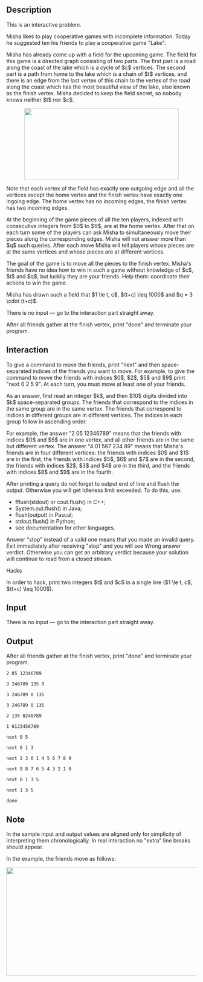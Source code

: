 ## Description

<div><p><span class="tex-font-style-it">This is an interactive problem.</span></p><p>Misha likes to play cooperative games with incomplete information. Today he suggested ten his friends to play a cooperative game "Lake".</p><p>Misha has already come up with a field for the upcoming game. The field for this game is a directed graph consisting of two parts. The first part is a road along the coast of the lake which is a cycle of $c$ vertices. The second part is a path from home to the lake which is a chain of $t$ vertices, and there is an edge from the last vertex of this chain to the vertex of the road along the coast which has the most beautiful view of the lake, also known as the finish vertex. Misha decided to keep the field secret, so nobody knows neither $t$ nor $c$.</p><center> <img class="tex-graphics" height="189px" src="file://V0xuxke8.png" style="max-width: 100.0%;max-height: 100.0%;" width="408px"> </center><p>Note that each vertex of the field has exactly one outgoing edge and all the vertices except the home vertex and the finish vertex have exactly one ingoing edge. The home vertex has no incoming edges, the finish vertex has two incoming edges.</p><p>At the beginning of the game pieces of all the ten players, indexed with consecutive integers from $0$ to $9$, are at the home vertex. After that on each turn some of the players can ask Misha to simultaneously move their pieces along the corresponding edges. Misha will not answer more than $q$ such queries. After each move Misha will tell players whose pieces are at the same vertices and whose pieces are at different vertices.</p><p>The goal of the game is to move all the pieces to the finish vertex. Misha's friends have no idea how to win in such a game without knowledge of $c$, $t$ and $q$, but luckily they are your friends. Help them: coordinate their actions to win the game. </p><p>Misha has drawn such a field that $1 \le t, c$, $(t+c) \leq 1000$ and $q = 3 \cdot (t+c)$.</p></div><div class="input-specification"><p>There is no input&nbsp;— go to the interaction part straight away.</p></div><div class="output-specification"><p>After all friends gather at the finish vertex, print "<span class="tex-font-style-tt">done</span>" and terminate your program.</p></div><div><h2>Interaction</h2><p>To give a command to move the friends, print "<span class="tex-font-style-tt">next</span>" and then space-separated indices of the friends you want to move. For example, to give the command to move the friends with indices $0$, $2$, $5$ and $9$ print "<span class="tex-font-style-tt">next 0 2 5 9</span>". At each turn, you must move at least one of your friends.</p><p>As an answer, first read an integer $k$, and then $10$ digits divided into $k$ space-separated groups. The friends that correspond to the indices in the same group are in the same vertex. The friends that correspond to indices in different groups are in different vertices. The indices in each group follow in ascending order.</p><p>For example, the answer "<span class="tex-font-style-tt">2 05 12346789</span>" means that the friends with indices $0$ and $5$ are in one vertex, and all other friends are in the same but different vertex. The answer "<span class="tex-font-style-tt">4 01 567 234 89</span>" means that Misha's friends are in four different vertices: the friends with indices $0$ and $1$ are in the first, the friends with indices $5$, $6$ and $7$ are in the second, the friends with indices $2$, $3$ and $4$ are in the third, and the friends with indices $8$ and $9$ are in the fourth.</p><p>After printing a query do not forget to output end of line and flush the output. Otherwise you will get <span class="tex-font-style-tt">Idleness limit exceeded</span>. To do this, use:</p><ul> <li> <span class="tex-font-style-tt">fflush(stdout)</span> or <span class="tex-font-style-tt">cout.flush()</span> in C++; </li><li> <span class="tex-font-style-tt">System.out.flush()</span> in Java; </li><li> <span class="tex-font-style-tt">flush(output)</span> in Pascal; </li><li> <span class="tex-font-style-tt">stdout.flush()</span> in Python; </li><li> see documentation for other languages. </li></ul><p>Answer "<span class="tex-font-style-tt">stop</span>" instead of a valid one means that you made an invalid query. Exit immediately after receiving "<span class="tex-font-style-tt">stop</span>" and you will see <span class="tex-font-style-tt">Wrong answer</span> verdict. Otherwise you can get an arbitrary verdict because your solution will continue to read from a closed stream.</p><p><span class="tex-font-style-bf">Hacks</span></p><p>In order to hack, print two integers $t$ and $c$ in a single line ($1 \le t, c$, $(t+c) \leq 1000$).</p></div>

## Input

<p>There is no input&nbsp;— go to the interaction part straight away.</p>

## Output

<p>After all friends gather at the finish vertex, print "<span class="tex-font-style-tt">done</span>" and terminate your program.</p>





```input1
2 05 12346789

3 246789 135 0

3 246789 0 135

3 246789 0 135

2 135 0246789

1 0123456789
```




```output1
next 0 5

next 0 1 3

next 2 3 0 1 4 5 6 7 8 9

next 9 8 7 6 5 4 3 2 1 0

next 0 1 3 5

next 1 3 5

done
```



## Note

<p>In the sample input and output values are aligned only for simplicity of interpreting them chronologically. In real interaction no "extra" line breaks should appear.</p><p>In the example, the friends move as follows:</p><center> <img class="tex-graphics" height="287px" src="file://NzdgYMuV.png" style="max-width: 100.0%;max-height: 100.0%;" width="756px"> </center>
